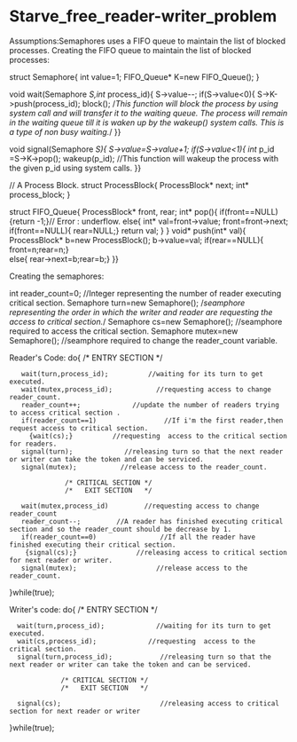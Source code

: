 # Starve_free_reader-writer_problem
Assumptions:Semaphores uses a FIFO queue to maintain the list of blocked processes.
Creating the FIFO queue to maintain the list of blocked processes:

struct Semaphore{
  int value=1;
  FIFO_Queue* K=new FIFO_Queue();
}
    
void wait(Semaphore *S,int* process_id){
  S->value--;
  if(S->value<0){
  S->K->push(process_id);
  block(); /*This function will block the process by using system call and will transfer it to the waiting queue.
           The process will remain in the waiting queue till it is waken up by the wakeup() system calls.
           This is a type of non busy waiting.*/
  }}
    
void signal(Semaphore *S){
  S->value=S->value+1;
  if(S->value<1){
  int* p_id =S->K->pop();
  wakeup(p_id); //This function will wakeup the process with the given p_id using system calls.
  }}

 // A Process Block.
struct ProcessBlock{
    ProcessBlock* next;
    int* process_block;
  }

struct FIFO_Queue{
    ProcessBlock* front, rear;
    int* pop(){
        if(front==NULL){return -1;}// Error : underflow.
        else{
            int* val=front->value;
            front=front->next;
            if(front==NULL){
                rear=NULL;}
            return val;
              }  }
    void* push(int* val){
        ProcessBlock* b=new ProcessBlock();
        b->value=val;
        if(rear==NULL){
            front=n;rear=n;}          
        else{
            rear->next=b;rear=b;}
                        }}
    
Creating the semaphores:

int reader_count=0;       //Integer representing the number of reader executing critical section.
Semaphore turn=new Semaphore();        /*seamphore representing the order in which the writer and 
                                         reader are requesting the access to critical section.*/
Semaphore cs=new Semaphore();        //seamphore required to access the critical section.
Semaphore mutex=new Semaphore();       //seamphore required to change the reader_count variable.


Reader's Code:
do{
                  /*  ENTRY SECTION   */

       wait(turn,process_id);          //waiting for its turn to get executed.
       wait(mutex,process_id);           //requesting access to change reader_count.
       reader_count++;             //update the number of readers trying to access critical section .
       if(reader_count==1)                 //If i'm the first reader,then request access to critical section.
         {wait(cs);}          //requesting  access to the critical section for readers.
       signal(turn);             //releasing turn so that the next reader or writer can take the token and can be serviced.
       signal(mutex);           //release access to the reader_count.

                  /* CRITICAL SECTION */
                  /*   EXIT SECTION   */

       wait(mutex,process_id)         //requesting access to change reader_count         
       reader_count--;         //A reader has finished executing critical section and so the reader_count should be decrease by 1.
       if(reader_count==0)                //If all the reader have finished executing their critical section.
        {signal(cs);}               //releasing access to critical section for next reader or writer.
       signal(mutex);                    //release access to the reader_count.  
                      
}while(true);



Writer's code:
do{
                  /*  ENTRY SECTION  */

      wait(turn,process_id);             //waiting for its turn to get executed.
      wait(cs,process_id);             //requesting  access to the critical section.
      signal(turn,process_id);            //releasing turn so that the next reader or writer can take the token and can be serviced.
                                          
                 /* CRITICAL SECTION */
                 /*   EXIT SECTION   */

      signal(cs);                         //releasing access to critical section for next reader or writer

}while(true);
